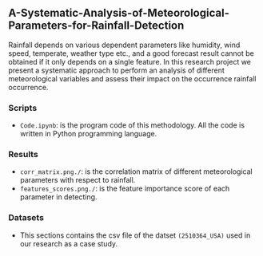 ## A-Systematic-Analysis-of-Meteorological-Parameters-for-Rainfall-Detection

Rainfall depends on various dependent parameters like humidity, wind speed, temperate, weather type etc., and a good forecast result cannot be obtained if it only depends on a single feature. In this research project we present a systematic approach to perform an analysis of different meteorological variables and assess their impact on the occurrence rainfall occurrence. 


### Scripts
+ `Code.ipynb`: is the program code of this methodology. All the code is written in Python programming language.


### Results
+ `corr_matrix.png./`: is the correlation matrix of different meteorological parameters with respect to rainfall.
+ `features_scores.png./`: is the feature importance score of each parameter in detecting.


### Datasets

+ This sections contains the csv file of the datset `(2510364_USA)` used in our research as a case study.
